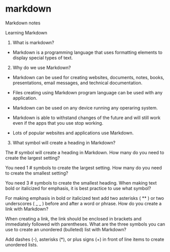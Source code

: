 # markdown
Markdown notes

Learning Markdown


1. What is markdown?

  - Markdown is a programming language that uses formatting elements to display special types of text.

2. Why do we use Markdown?

  - Markdown can be used for creating websites, documents, notes, books, presentations, email messages, and technical documentation.

  - Files creating using Markdown program language can be used with any application.

  - Markdown can be used on any device running any operaring system.

  - Markdown is able to withstand changes of the future and will still work even if the apps that you use stop working.

  - Lots of popular websites and applications use Markdown.

3. What symbol will create a heading in Markdown?

The # symbol will create a heading in Markdown.
How many do you need to create the largest setting?

You need 1 # symbols to create the largest setting.
How many do you need to create the smallest setting?

You need 3 # symbols to create the smallest heading.
When making text bold or italicized for emphasis, it is best practice to use what symbol?

For making emphasis in bold or italicized text add two asterisks ( ** ) or two underscores ( _ _ ) before and after a word or phrase.
How do you create a link with Markdown?

When creating a link, the link should be enclosed in brackets and immediately followed with parentheses.
What are the three symbols you can use to create an unordered (bulleted) list with Markdown?

Add dashes (-), asterisks (*), or plus signs (+) in front of line items to create unordered lists.
